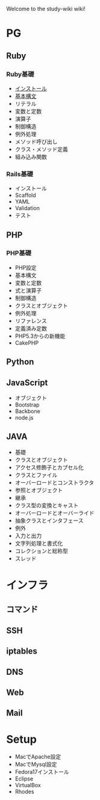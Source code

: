 Welcome to the study-wiki wiki!

# PG

## Ruby
### Ruby基礎
- [インストール](https://github.com/tatsu07/study-wiki/wiki/Ruby_%E3%82%A4%E3%83%B3%E3%82%B9%E3%83%88%E3%83%BC%E3%83%AB)
- [基本構文](https://github.com/tatsu07/study-wiki/wiki/Ruby_%E5%9F%BA%E7%A4%8E)
- リテラル
- 変数と定数
- 演算子
- 制御構造
- 例外処理
- メソッド呼び出し
- クラス・メソッド定義
- 組み込み関数

### Rails基礎
- インストール
- Scaffold
- YAML
- Validation
- テスト

## PHP
### PHP基礎
- PHP設定
- 基本構文
- 変数と定数
- 式と演算子
- 制御構造
- クラスとオブジェクト
- 例外処理
- リファレンス
- 定義済み定数
- PHP5.3からの新機能
- CakePHP

## Python

## JavaScript
- オブジェクト
- Bootstrap
- Backbone
- node.js

## JAVA
- 基礎
- クラスとオブジェクト
- アクセス修飾子とカプセル化
- クラスとファイル
- オーバーロードとコンストラクタ
- 参照とオブジェクト
- 継承
- クラス型の変換とキャスト
- オーバーロードとオーバーライド
- 抽象クラスとインタフェース
- 例外
- 入力と出力
- 文字列処理と書式化
- コレクションと総称型
- スレッド

# インフラ
## コマンド
## SSH
## iptables
## DNS
## Web
## Mail

# Setup
- MacでApache設定
- MacでMysql設定
- Fedora17インストール
- Eclipse
- VirtualBox
- Rhodes
